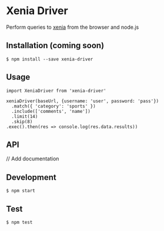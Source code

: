 
# Xenia Driver

Perform queries to [xenia](https://github.com/coralproject/xenia) from the browser and node.js

## Installation (coming soon)

    $ npm install --save xenia-driver

## Usage

    import XeniaDriver from 'xenia-driver'

    xeniaDriver(baseUrl, {username: 'user', password: 'pass'})
      .match({ 'category': 'sports' })
      .include(['comments', 'name'])
      .limit(14)
      .skip(8)
    .exec().then(res => console.log(res.data.results))

## API

// Add documentation

## Development

    $ npm start

## Test

    $ npm test
